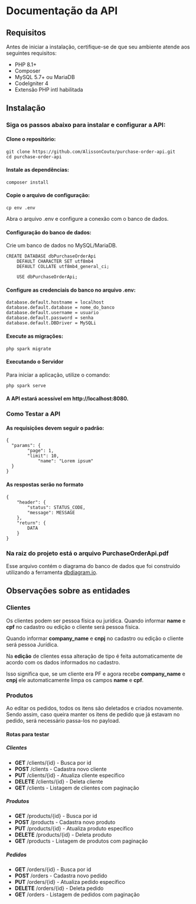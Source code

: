 # Documentação da API

## Requisitos

Antes de iniciar a instalação, certifique-se de que seu ambiente atende aos seguintes requisitos:

* PHP 8.1+
* Composer
* MySQL 5.7+ ou MariaDB
* CodeIgniter 4
* Extensão PHP intl habilitada

## Instalação

### Siga os passos abaixo para instalar e configurar a API:

#### Clone o repositório:

```
git clone https://github.com/AlissonCouto/purchase-order-api.git
cd purchase-order-api
```
#### Instale as dependências:

```
composer install
```

#### Copie o arquivo de configuração:

```
cp env .env
```

Abra o arquivo .env e configure a conexão com o banco de dados.

#### Configuração do banco de dados:

Crie um banco de dados no MySQL/MariaDB.

```
CREATE DATABASE dbPurchaseOrderApi
	DEFAULT CHARACTER SET utf8mb4
    DEFAULT COLLATE utf8mb4_general_ci;
    
    USE dbPurchaseOrderApi;
```

#### Configure as credenciais do banco no arquivo .env:

```
database.default.hostname = localhost
database.default.database = nome_do_banco
database.default.username = usuario
database.default.password = senha
database.default.DBDriver = MySQLi
```

#### Execute as migrações:

```
php spark migrate
```

#### Executando o Servidor

Para iniciar a aplicação, utilize o comando:

```
php spark serve
```

#### A API estará acessível em http://localhost:8080.

### Como Testar a API


#### As requisições devem seguir o padrão:

```
{
  "params": {
    	"page": 1,
    	"limit": 10,
			"name": "Lorem ipsum"
  }
}
```

#### As respostas serão no formato

```
{
	"header": {
		"status": STATUS_CODE,
		"message": MESSAGE
	},
	"return": {
	    DATA
	}
}
```

### Na raiz do projeto está o arquivo PurchaseOrderApi.pdf

Esse arquivo contém o diagrama do banco de dados que foi construído utilizando a ferramenta [dbdiagram.io](https://dbdiagram.io/).

## Observações sobre as entidades

### Clientes

Os clientes podem ser pessoa física ou jurídica. Quando informar **name** e **cpf** no cadastro ou edição o cliente será pessoa física.

Quando informar **company_name** e **cnpj** no cadastro ou edição o cliente será pessoa Jurídica.

Na **edição** de clientes essa alteração de tipo é feita automaticamente de acordo com os dados informados no cadastro.

Isso significa que, se um cliente era PF e agora recebe **company_name** e **cnpj** ele automaticamente limpa os campos **name** e **cpf**.

### Produtos

Ao editar os pedidos, todos os itens são deletados e criados novamente. Sendo assim, caso queira manter os itens de pedido que já estavam no pedido, será necessário passa-los no payload.

#### Rotas para testar

##### Clientes

* **GET**  /clients/{id} - Busca por id
* **POST**  /clients - Cadastra novo cliente
* **PUT**  /clients/{id} - Atualiza cliente específico
* **DELETE**  /clients/{id} - Deleta cliente
* **GET**  /clients - Listagem de clientes com paginação


##### Produtos

* **GET**  /products/{id} - Busca por id
* **POST**  /products - Cadastra novo produto
* **PUT**  /products/{id} - Atualiza produto específico
* **DELETE**  /products/{id} - Deleta produto
* **GET**  /products - Listagem de produtos com paginação

##### Pedidos

* **GET**  /orders/{id} - Busca por id
* **POST**  /orders - Cadastra novo pedido
* **PUT**  /orders/{id} - Atualiza pedido específico
* **DELETE**  /orders/{id} - Deleta pedido
* **GET**  /orders - Listagem de pedidos com paginação